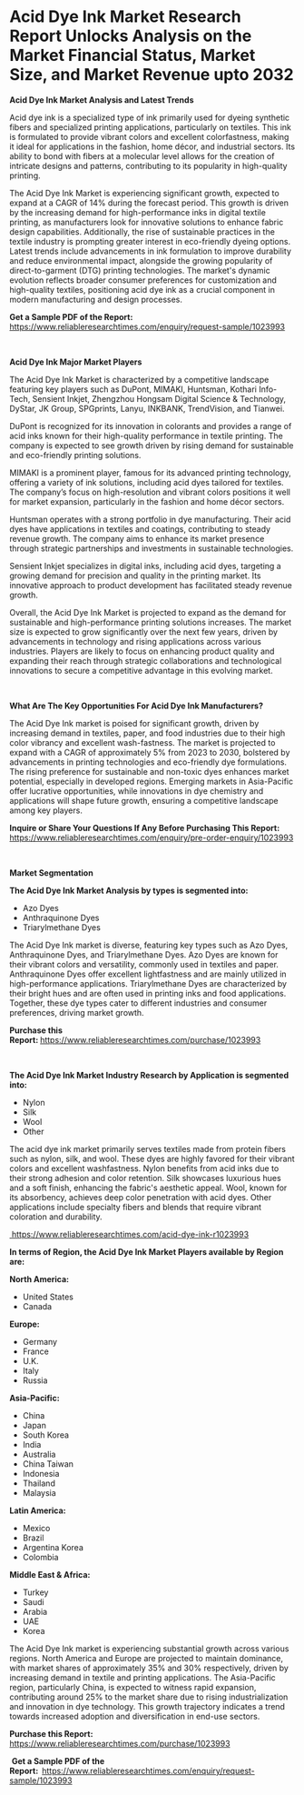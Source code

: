 <p><h1>Acid Dye Ink Market Research Report Unlocks Analysis on the Market Financial Status, Market Size, and Market Revenue upto 2032</h1></p><p><strong>Acid Dye Ink Market Analysis and Latest Trends</strong></p>
<p><p>Acid dye ink is a specialized type of ink primarily used for dyeing synthetic fibers and specialized printing applications, particularly on textiles. This ink is formulated to provide vibrant colors and excellent colorfastness, making it ideal for applications in the fashion, home décor, and industrial sectors. Its ability to bond with fibers at a molecular level allows for the creation of intricate designs and patterns, contributing to its popularity in high-quality printing.</p><p>The Acid Dye Ink Market is experiencing significant growth, expected to expand at a CAGR of 14% during the forecast period. This growth is driven by the increasing demand for high-performance inks in digital textile printing, as manufacturers look for innovative solutions to enhance fabric design capabilities. Additionally, the rise of sustainable practices in the textile industry is prompting greater interest in eco-friendly dyeing options. Latest trends include advancements in ink formulation to improve durability and reduce environmental impact, alongside the growing popularity of direct-to-garment (DTG) printing technologies. The market's dynamic evolution reflects broader consumer preferences for customization and high-quality textiles, positioning acid dye ink as a crucial component in modern manufacturing and design processes.</p></p>
<p><strong>Get a Sample PDF of the Report:&nbsp;</strong> <a href="https://www.reliableresearchtimes.com/enquiry/request-sample/1023993?utm_campaign=2007&utm_medium=2&utm_source=Github&utm_content=ia&utm_term=17042025&utm_id=acid-dye-ink">https://www.reliableresearchtimes.com/enquiry/request-sample/1023993</a></p>
<p>&nbsp;</p>
<p><strong>Acid Dye Ink Major Market Players</strong></p>
<p><p>The Acid Dye Ink Market is characterized by a competitive landscape featuring key players such as DuPont, MIMAKI, Huntsman, Kothari Info-Tech, Sensient Inkjet, Zhengzhou Hongsam Digital Science & Technology, DyStar, JK Group, SPGprints, Lanyu, INKBANK, TrendVision, and Tianwei. </p><p>DuPont is recognized for its innovation in colorants and provides a range of acid inks known for their high-quality performance in textile printing. The company is expected to see growth driven by rising demand for sustainable and eco-friendly printing solutions.</p><p>MIMAKI is a prominent player, famous for its advanced printing technology, offering a variety of ink solutions, including acid dyes tailored for textiles. The company’s focus on high-resolution and vibrant colors positions it well for market expansion, particularly in the fashion and home décor sectors.</p><p>Huntsman operates with a strong portfolio in dye manufacturing. Their acid dyes have applications in textiles and coatings, contributing to steady revenue growth. The company aims to enhance its market presence through strategic partnerships and investments in sustainable technologies.</p><p>Sensient Inkjet specializes in digital inks, including acid dyes, targeting a growing demand for precision and quality in the printing market. Its innovative approach to product development has facilitated steady revenue growth.</p><p>Overall, the Acid Dye Ink Market is projected to expand as the demand for sustainable and high-performance printing solutions increases. The market size is expected to grow significantly over the next few years, driven by advancements in technology and rising applications across various industries. Players are likely to focus on enhancing product quality and expanding their reach through strategic collaborations and technological innovations to secure a competitive advantage in this evolving market.</p></p>
<p>&nbsp;</p>
<p><strong>What Are The Key Opportunities For Acid Dye Ink Manufacturers?</strong></p>
<p><p>The Acid Dye Ink market is poised for significant growth, driven by increasing demand in textiles, paper, and food industries due to their high color vibrancy and excellent wash-fastness. The market is projected to expand with a CAGR of approximately 5% from 2023 to 2030, bolstered by advancements in printing technologies and eco-friendly dye formulations. The rising preference for sustainable and non-toxic dyes enhances market potential, especially in developed regions. Emerging markets in Asia-Pacific offer lucrative opportunities, while innovations in dye chemistry and applications will shape future growth, ensuring a competitive landscape among key players.</p></p>
<p><strong>Inquire or Share Your Questions If Any Before Purchasing This Report:</strong> <a href="https://www.reliableresearchtimes.com/enquiry/pre-order-enquiry/1023993?utm_campaign=2007&utm_medium=2&utm_source=Github&utm_content=ia&utm_term=17042025&utm_id=acid-dye-ink">https://www.reliableresearchtimes.com/enquiry/pre-order-enquiry/1023993</a></p>
<p>&nbsp;</p>
<p><strong>Market Segmentation</strong></p>
<p><strong>The Acid Dye Ink Market Analysis by types is segmented into:</strong></p>
<p><ul><li>Azo Dyes</li><li>Anthraquinone Dyes</li><li>Triarylmethane Dyes</li></ul></p>
<p><p>The Acid Dye Ink market is diverse, featuring key types such as Azo Dyes, Anthraquinone Dyes, and Triarylmethane Dyes. Azo Dyes are known for their vibrant colors and versatility, commonly used in textiles and paper. Anthraquinone Dyes offer excellent lightfastness and are mainly utilized in high-performance applications. Triarylmethane Dyes are characterized by their bright hues and are often used in printing inks and food applications. Together, these dye types cater to different industries and consumer preferences, driving market growth.</p></p>
<p><strong>Purchase this Report:&nbsp;</strong><a href="https://www.reliableresearchtimes.com/purchase/1023993?utm_campaign=2007&utm_medium=2&utm_source=Github&utm_content=ia&utm_term=17042025&utm_id=acid-dye-ink">https://www.reliableresearchtimes.com/purchase/1023993</a></p>
<p>&nbsp;</p>
<p><strong>The Acid Dye Ink Market Industry Research by Application is segmented into:</strong></p>
<p><ul><li>Nylon</li><li>Silk</li><li>Wool</li><li>Other</li></ul></p>
<p><p>The acid dye ink market primarily serves textiles made from protein fibers such as nylon, silk, and wool. These dyes are highly favored for their vibrant colors and excellent washfastness. Nylon benefits from acid inks due to their strong adhesion and color retention. Silk showcases luxurious hues and a soft finish, enhancing the fabric's aesthetic appeal. Wool, known for its absorbency, achieves deep color penetration with acid dyes. Other applications include specialty fibers and blends that require vibrant coloration and durability.</p></p>
<p><a href="https://www.reliableresearchtimes.com/acid-dye-ink-r1023993?utm_campaign=2007&utm_medium=2&utm_source=Github&utm_content=ia&utm_term=17042025&utm_id=acid-dye-ink">&nbsp;https://www.reliableresearchtimes.com/acid-dye-ink-r1023993</a></p>
<p><strong>In terms of Region, the Acid Dye Ink Market Players available by Region are:</strong></p>
<p>
    <p> <strong> North America: </strong>
        <ul>
            <li>United States</li>
            <li>Canada</li>
        </ul>
        </p> 
    <p> <strong> Europe: </strong>
        <ul>
            <li>Germany</li>
            <li>France</li>
            <li>U.K.</li>
            <li>Italy</li>
            <li>Russia</li>
        </ul>
        </p> 
    <p> <strong> Asia-Pacific: </strong>
        <ul>
            <li>China</li>
            <li>Japan</li>
            <li>South Korea</li>
            <li>India</li>
            <li>Australia</li>
            <li>China Taiwan</li>
            <li>Indonesia</li>
            <li>Thailand</li>
            <li>Malaysia</li>
        </ul>
        </p> 
    <p> <strong> Latin America: </strong>
        <ul>
            <li>Mexico</li>
            <li>Brazil</li>
            <li>Argentina Korea</li>
            <li>Colombia</li>
        </ul>
        </p> 
    <p> <strong> Middle East & Africa: </strong>
        <ul>
            <li>Turkey</li>
            <li>Saudi</li>
            <li>Arabia</li>
            <li>UAE</li>
            <li>Korea</li>
        </ul>
    </p>
    </p>
<p><p>The Acid Dye Ink market is experiencing substantial growth across various regions. North America and Europe are projected to maintain dominance, with market shares of approximately 35% and 30% respectively, driven by increasing demand in textile and printing applications. The Asia-Pacific region, particularly China, is expected to witness rapid expansion, contributing around 25% to the market share due to rising industrialization and innovation in dye technology. This growth trajectory indicates a trend towards increased adoption and diversification in end-use sectors.</p></p>
<p><strong>Purchase this Report: </strong><a href="https://www.reliableresearchtimes.com/purchase/1023993?utm_campaign=2007&utm_medium=2&utm_source=Github&utm_content=ia&utm_term=17042025&utm_id=acid-dye-ink">https://www.reliableresearchtimes.com/purchase/1023993</a></p>
<p>&nbsp;<strong>Get a Sample PDF of the Report:&nbsp;&nbsp;</strong><a href="https://www.reliableresearchtimes.com/enquiry/request-sample/1023993?utm_campaign=2007&utm_medium=2&utm_source=Github&utm_content=ia&utm_term=17042025&utm_id=acid-dye-ink">https://www.reliableresearchtimes.com/enquiry/request-sample/1023993</a></p>
<p><strong></strong></p>
<p><p></p><p></p><p></p></p>
